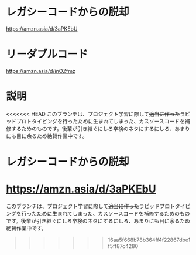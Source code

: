 # レガシーコードからの脱却
https://amzn.asia/d/3aPKEbU

# リーダブルコード
https://amzn.asia/d/inOZfmz

# 説明
<<<<<<< HEAD
このブランチは、プロジェクト学習に際して~~適当に作った~~ラピッドプロトタイピングを行ったために生まれてしまった、カスソースコードを補修するためのものです。後輩が引き継ぐにしろ卒検のネタにするにしろ、あまりにも目に余るため絶賛作業中です。

# レガシーコードからの脱却
https://amzn.asia/d/3aPKEbU
=======
このブランチは、プロジェクト学習に際して~~適当に作った~~ラピッドプロトタイピングを行ったために生まれてしまった、カスソースコードを補修するためのものです。後輩が引き継ぐにしろ卒検のネタにするにしろ、あまりにも目に余るため絶賛作業中です。
>>>>>>> 16aa5f668b78b364ff4f22867dbe1f5ff87c4280
